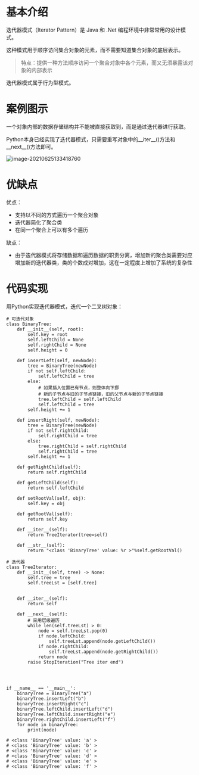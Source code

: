 # 基本介绍

迭代器模式（Iterator Pattern）是 Java 和 .Net 编程环境中非常常用的设计模式。

这种模式用于顺序访问集合对象的元素，而不需要知道集合对象的底层表示。

> 特点：提供一种方法顺序访问一个聚合对象中各个元素，而又无须暴露该对象的内部表示

迭代器模式属于行为型模式。

# 案例图示

一个对象内部的数据存储结构并不能被直接获取到，而是通过迭代器进行获取。

Python本身已经实现了迭代器模式，只需要重写对象中的\_\_iter\_\_()方法和\_\_next\_\_()方法即可。

![image-20210625133418760](https://images-1302522496.cos.ap-nanjing.myqcloud.com/img/image-20210625133418760.png)



# 优缺点

优点：

- 支持以不同的方式遍历一个聚合对象
- 迭代器简化了聚合类
- 在同一个聚合上可以有多个遍历

缺点：

- 由于迭代器模式将存储数据和遍历数据的职责分离，增加新的聚合类需要对应增加新的迭代器类，类的个数成对增加，这在一定程度上增加了系统的复杂性



# 代码实现

用Python实现迭代器模式，迭代一个二叉树对象：

```
# 可迭代对象
class BinaryTree:
    def __init__(self, root):
        self.key = root
        self.leftChild = None
        self.rightChild = None
        self.height = 0

    def insertLeft(self, newNode):
        tree = BinaryTree(newNode)
        if not self.leftChild:
            self.leftChild = tree
        else:
            # 如果插入位置已有节点，则整体向下挪
            # 新的子节点与旧的子节点链接，旧的父节点与新的子节点链接
            tree.leftChild = self.leftChild
            self.leftChild = tree
        self.height += 1

    def insertRight(self, newNode):
        tree = BinaryTree(newNode)
        if not self.rightChild:
            self.rightChild = tree
        else:
            tree.rightChild = self.rightChild
            self.rightChild = tree
        self.height += 1

    def getRightChild(self):
        return self.rightChild

    def getLeftChild(self):
        return self.leftChild

    def setRootVal(self, obj):
        self.key = obj

    def getRootVal(self):
        return self.key

    def __iter__(self):
        return TreeIterator(tree=self)

    def __str__(self):
        return "<class 'BinaryTree' value: %r >"%self.getRootVal()

# 迭代器
class TreeIterator:
    def __init__(self, tree) -> None:
        self.tree = tree
        self.treeLst = [self.tree]


    def __iter__(self):
        return self

    def __next__(self):
        # 采用层级遍历
        while len(self.treeLst) > 0:
            node = self.treeLst.pop(0)
            if node.leftChild:
                self.treeLst.append(node.getLeftChild())
            if node.rightChild:
                self.treeLst.append(node.getRightChild())
            return node
        raise StopIteration("Tree iter end")




if __name__ == '__main__':
    binaryTree = BinaryTree("a")
    binaryTree.insertLeft("b")
    binaryTree.insertRight("c")
    binaryTree.leftChild.insertLeft("d")
    binaryTree.leftChild.insertRight("e")
    binaryTree.rightChild.insertLeft("f")
    for node in binaryTree:
        print(node)
        
# <class 'BinaryTree' value: 'a' >
# <class 'BinaryTree' value: 'b' >
# <class 'BinaryTree' value: 'c' >
# <class 'BinaryTree' value: 'd' >
# <class 'BinaryTree' value: 'e' >
# <class 'BinaryTree' value: 'f' >
```

